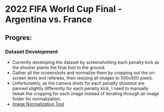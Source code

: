 # 2022 FIFA World Cup Final - Argentina vs. France

## Progres:
### Dataset Development
- Currently developing the dataset by screenshotting each penalty kick as the shooter plants the final foot to the ground.
- Gather all the screenshots and normalize them by cropping out the on-screen texts and referees, then resizing all images to 500x500 pixels.
- Unfortunately, as the camera shots for each penalty shootout are panned slightly differently for each penalty kick, I need to manually tweak the cropping for each image instead of iterating through an image folder for normalization.
- [Image Normalization Tool](./2022_FIFA_World_Cup_Final/image_normalization.py)
